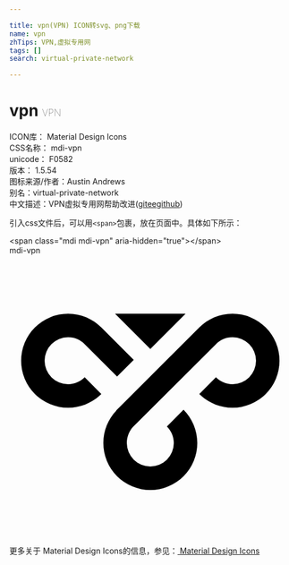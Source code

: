 ```yaml
---

title: vpn(VPN) ICON转svg、png下载
name: vpn
zhTips: VPN,虚拟专用网
tags: []
search: virtual-private-network

---
```


# vpn  <small style="font-size: 60%;font-weight: 100">VPN</small>


<div class="detail-page">
<p>
<span>
ICON库：
<span class="badge-secondary badge">Material Design Icons</span> 
</span>
<br/>
<span>
CSS名称：
<span class="badge-secondary badge">mdi-vpn</span> 
</span>
<br/>
<span>
unicode：
<span class="badge-secondary badge">F0582</span> 
<copy-btn content='F0582' btn-title=""></copy-btn>
<copy-btn :content='String.fromCodePoint(parseInt("F0582", 16))' btn-title="复制U"></copy-btn>
</span>
<br/>
<span>
版本：
<span class="badge-secondary badge">1.5.54</span> 
</span>
<br/>
<span>图标来源/作者：<span class="badge-light badge">Austin Andrews</span></span> 
<br/>
<span>别名：<span class="badge-light badge">virtual-private-network</span></span><br/><span class="zh-detail">中文描述：<span class="badge-primary badge">VPN</span><span class="badge-primary badge">虚拟专用网</span><span class="help-link"><span>帮助改进</span>(<a href="https://gitee.com/liuwave/icon-helper/edit/master/json/material/vpn.json" target="_blank" rel="noopener noreferrer">gitee</a><a href="https://github.com/liuwave/icon-helper/edit/master/json/material/vpn.json" target="_blank" rel="noopener noreferrer">github</a></span>)</span><br/>
</p>
</div>
<div class="alert alert-dark">
  <i class="mdi mdi-vpn mdi-48px"></i>
  <i class="mdi mdi-vpn mdi-36px"></i>
  <i class="mdi mdi-vpn mdi-24px"></i>
  <i class="mdi mdi-vpn mdi-18px"></i>
</div>
<div>
  <p>引入css文件后，可以用<code>&lt;span&gt;</code>包裹，放在页面中。具体如下所示：    
  </p>
  <div class="alert alert-primary" style="font-size: 14px">
    &lt;span class="mdi mdi-vpn" aria-hidden="true"&gt;&lt;/span&gt;
    <copy-btn content='<span class="mdi mdi-vpn" aria-hidden="true"></span>'></copy-btn>
  </div>
  <div class="alert alert-secondary">
    <i class="mdi mdi-vpn"
    style="font-size: 24px"
    aria-hidden="true"></i> mdi-vpn
    <copy-btn content="mdi-vpn" btn-title="复制图标名称"></copy-btn>
  </div>
</div>
<div id="svg" class="svg-wrap">
<svg xmlns="http://www.w3.org/2000/svg" viewBox="0 0 24 24"><path d="M9,5H15L12,8L9,5M10.5,14.66C10.2,15 10,15.5 10,16A2,2 0 0,0 12,18A2,2 0 0,0 14,16C14,15.45 13.78,14.95 13.41,14.59L14.83,13.17C15.55,13.9 16,14.9 16,16A4,4 0 0,1 12,20A4,4 0 0,1 8,16C8,14.93 8.42,13.96 9.1,13.25L9.09,13.24L16.17,6.17V6.17C16.89,5.45 17.89,5 19,5A4,4 0 0,1 23,9A4,4 0 0,1 19,13C17.9,13 16.9,12.55 16.17,11.83L17.59,10.41C17.95,10.78 18.45,11 19,11A2,2 0 0,0 21,9A2,2 0 0,0 19,7C18.45,7 17.95,7.22 17.59,7.59L10.5,14.66M6.41,7.59C6.05,7.22 5.55,7 5,7A2,2 0 0,0 3,9A2,2 0 0,0 5,11C5.55,11 6.05,10.78 6.41,10.41L7.83,11.83C7.1,12.55 6.1,13 5,13A4,4 0 0,1 1,9A4,4 0 0,1 5,5C6.11,5 7.11,5.45 7.83,6.17V6.17L10.59,8.93L9.17,10.35L6.41,7.59Z" /></svg>
</div>
<detail full-name='mdi-vpn'></detail>
    
<div><p>更多关于 Material Design Icons的信息，参见：<a target="_blank" href="https://iconhelper.cn/material.html"> Material Design Icons</a>
</p></div>

